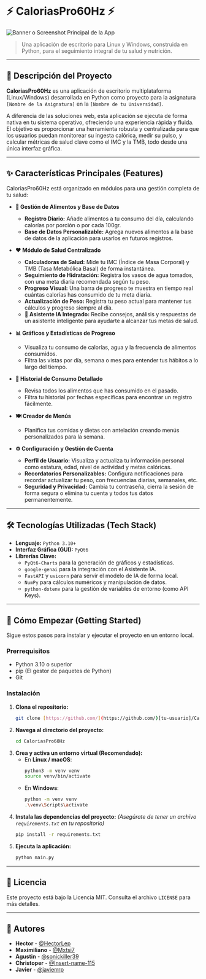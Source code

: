 # ⚡ CaloriasPro60Hz ⚡

![Banner o Screenshot Principal de la App](./assets/banner.png)
> Una aplicación de escritorio para Linux y Windows, construida en Python, para el seguimiento integral de tu salud y nutrición.

---

## 📝 Descripción del Proyecto

**CaloriasPro60Hz** es una aplicación de escritorio multiplataforma (Linux/Windows) desarrollada en Python como proyecto para la asignatura `[Nombre de la Asignatura]` en la `[Nombre de tu Universidad]`.

A diferencia de las soluciones web, esta aplicación se ejecuta de forma nativa en tu sistema operativo, ofreciendo una experiencia rápida y fluida. El objetivo es proporcionar una herramienta robusta y centralizada para que los usuarios puedan monitorear su ingesta calórica, medir su pulso, y calcular métricas de salud clave como el IMC y la TMB, todo desde una única interfaz gráfica.

---

## ✨ Características Principales (Features)

CaloriasPro60Hz está organizado en módulos para una gestión completa de tu salud:

* **🍎 Gestión de Alimentos y Base de Datos**
    * **Registro Diario:** Añade alimentos a tu consumo del día, calculando calorías por porción o por cada 100gr.
    * **Base de Datos Personalizable:** Agrega nuevos alimentos a la base de datos de la aplicación para usarlos en futuros registros.

* **❤️ Módulo de Salud Centralizado**
    * **Calculadoras de Salud:** Mide tu IMC (Índice de Masa Corporal) y TMB (Tasa Metabólica Basal) de forma instantánea.
    * **Seguimiento de Hidratación:** Registra los vasos de agua tomados, con una meta diaria recomendada según tu peso.
    * **Progreso Visual:** Una barra de progreso te muestra en tiempo real cuántas calorías has consumido de tu meta diaria.
    * **Actualización de Peso:** Registra tu peso actual para mantener tus cálculos y progreso siempre al día.
    * **🤖 Asistente IA Integrado:** Recibe consejos, análisis y respuestas de un asistente inteligente para ayudarte a alcanzar tus metas de salud.

* **📊 Gráficos y Estadísticas de Progreso**
    * Visualiza tu consumo de calorías, agua y la frecuencia de alimentos consumidos.
    * Filtra las vistas por día, semana o mes para entender tus hábitos a lo largo del tiempo.

* **📖 Historial de Consumo Detallado**
    * Revisa todos los alimentos que has consumido en el pasado.
    * Filtra tu historial por fechas específicas para encontrar un registro fácilmente.

* **🍽️ Creador de Menús**
    * Planifica tus comidas y dietas con antelación creando menús personalizados para la semana.

* **⚙️ Configuración y Gestión de Cuenta**
    * **Perfil de Usuario:** Visualiza y actualiza tu información personal como estatura, edad, nivel de actividad y metas calóricas.
    * **Recordatorios Personalizables:** Configura notificaciones para recordar actualizar tu peso, con frecuencias diarias, semanales, etc.
    * **Seguridad y Privacidad:** Cambia tu contraseña, cierra la sesión de forma segura o elimina tu cuenta y todos tus datos permanentemente.

---

## 🛠️ Tecnologías Utilizadas (Tech Stack)

* **Lenguaje:** `Python 3.10+`
* **Interfaz Gráfica (GUI):** `PyQt6`
* **Librerías Clave:**
    * `PyQt6-Charts` para la generación de gráficos y estadísticas.
    * `google-genai` para la integración con el Asistente IA.
    * `FastAPI` y `uvicorn` para servir el modelo de IA de forma local.
    * `NumPy` para cálculos numéricos y manipulación de datos.
    * `python-dotenv` para la gestión de variables de entorno (como API Keys).

---

## 🚀 Cómo Empezar (Getting Started)

Sigue estos pasos para instalar y ejecutar el proyecto en un entorno local.

### Prerrequisitos

* Python 3.10 o superior
* pip (El gestor de paquetes de Python)
* Git

### Instalación

1.  **Clona el repositorio:**
    ```bash
    git clone [https://github.com/](https://github.com/)[tu-usuario]/CaloriasPro60Hz.git
    ```
2.  **Navega al directorio del proyecto:**
    ```bash
    cd CaloriasPro60Hz
    ```
3.  **Crea y activa un entorno virtual (Recomendado):**
    * En **Linux / macOS**:
        ```bash
        python3 -m venv venv
        source venv/bin/activate
        ```
    * En **Windows**:
        ```bash
        python -m venv venv
        .\venv\Scripts\activate
        ```
4.  **Instala las dependencias del proyecto:**
    *(Asegúrate de tener un archivo `requirements.txt` en tu repositorio)*
    ```bash
    pip install -r requirements.txt
    ```
5.  **Ejecuta la aplicación:**
    ```bash
    python main.py
    ```

---

## 📜 Licencia

Este proyecto está bajo la Licencia MIT. Consulta el archivo `LICENSE` para más detalles.

---

## 👤 Autores

* **Hector** - [@HectorLep](https://github.com/HectorLep)
* **Maximiliano** - [@Mxtsi7](https://github.com/Mxtsi7)
* **Agustin** - [@sonickiller39](https://github.com/sonickiller39)
* **Christoper** - [@Insert-name-115](https://github.com/Insert-name-115)
* **Javier** - [@javierrrp](https://github.com/javierrrp)

